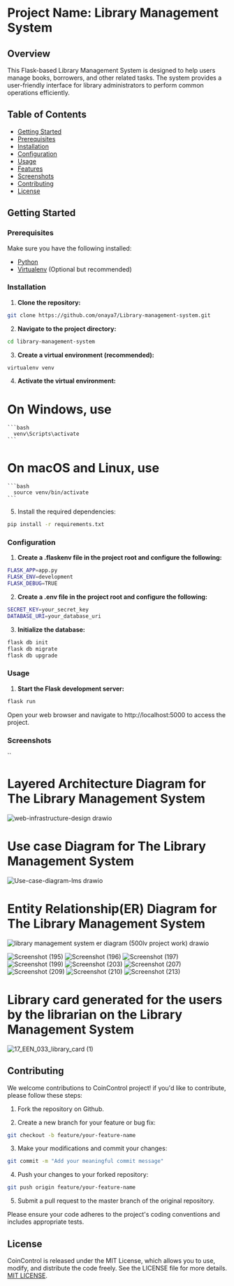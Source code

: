 # Project Name: Library Management System

## Overview

This Flask-based Library Management System is designed to help users manage books, borrowers, and other related tasks. The system provides a user-friendly interface for library administrators to perform common operations efficiently.

## Table of Contents

- [Getting Started](#getting-started)
- [Prerequisites](#prerequisites)
- [Installation](#installation)
- [Configuration](#configuration)
- [Usage](#usage)
- [Features](#features)
- [Screenshots](#screenshots)
- [Contributing](#contributing)
- [License](#license)

## Getting Started

### Prerequisites

Make sure you have the following installed:

- [Python](https://www.python.org/downloads/)
- [Virtualenv](https://virtualenv.pypa.io/en/latest/installation.html) (Optional but recommended)

### Installation

1. **Clone the repository:**

```bash
git clone https://github.com/onaya7/Library-management-system.git
```

2. **Navigate to the project directory:**

```bash
cd library-management-system
```

3. **Create a virtual environment (recommended):**

```bash
virtualenv venv
```

4. **Activate the virtual environment:**

# On Windows, use 
    ```bash
      venv\Scripts\activate
    ```
# On macOS and Linux, use
    ```bash
      source venv/bin/activate
    ```
5. Install the required dependencies:

```bash
pip install -r requirements.txt
```
### Configuration

1. **Create a .flaskenv file in the project root and configure the following:**

```bash
FLASK_APP=app.py
FLASK_ENV=development
FLASK_DEBUG=TRUE
```

2. **Create a .env file in the project root and configure the following:**

```bash
SECRET_KEY=your_secret_key
DATABASE_URI=your_database_uri
```

3. **Initialize the database:**

```bash
flask db init
flask db migrate
flask db upgrade
```

### Usage

1. **Start the Flask development server:**

```bash
flask run
```
Open your web browser and navigate to http://localhost:5000 to access the project.

### Screenshots

``
# Layered Architecture Diagram for The Library Management System
![web-infrastructure-design drawio](https://github.com/onaya7/Library-management-system/assets/63925047/aa1eba2c-90fb-4d8e-81ac-106cbc01197f)

# Use case Diagram for The Library Management System
![Use-case-diagram-lms drawio](https://github.com/onaya7/Library-management-system/assets/63925047/eba812a1-513c-4886-b5b6-ffc1409c467a)

# Entity Relationship(ER)  Diagram for The Library Management System
![library management system er diagram (500lv project work) drawio](https://github.com/onaya7/Library-management-system/assets/63925047/cdeccbf1-44a8-4672-8743-67d5ffca5076)

![Screenshot (195)](https://github.com/onaya7/Library-management-system/assets/63925047/7092a484-d0e6-48ec-9b76-0c26612a36fa)
![Screenshot (196)](https://github.com/onaya7/Library-management-system/assets/63925047/9f82ac9c-df51-4aaf-97c9-a61bb0094195)
![Screenshot (197)](https://github.com/onaya7/Library-management-system/assets/63925047/a21d1513-4d05-4534-9ef4-b48406a5bc2a)
![Screenshot (199)](https://github.com/onaya7/Library-management-system/assets/63925047/e9e49734-3c00-4eea-83b8-3967274f48b1)
![Screenshot (203)](https://github.com/onaya7/Library-management-system/assets/63925047/eb3c8ba5-2307-4af3-9f83-7e9eea74cfff)
![Screenshot (207)](https://github.com/onaya7/Library-management-system/assets/63925047/b9dd0988-c56f-46ad-86a0-9673bedb3614)
![Screenshot (209)](https://github.com/onaya7/Library-management-system/assets/63925047/373e8f43-da0f-43ff-85dc-94cac7cf029b)
![Screenshot (210)](https://github.com/onaya7/Library-management-system/assets/63925047/01fd6b40-5188-4ddb-8063-c1b090d7b53e)
![Screenshot (213)](https://github.com/onaya7/Library-management-system/assets/63925047/7a68ea90-827d-4eb8-aca7-76b637ff7d49)

# Library card generated for the users by the librarian on the Library Management System
![17_EEN_033_library_card (1)](https://github.com/onaya7/Library-management-system/assets/63925047/d2674533-3bc9-49f6-ae8e-e504f1853382)


## Contributing

We welcome contributions to CoinControl project! if you'd like to contribute, please follow these steps:

1.  Fork the repository on Github.

2.  Create a new branch for your feature or bug fix:

```bash
git checkout -b feature/your-feature-name
```

3.  Make your modifications and commit your changes:

```bash
git commit -m "Add your meaningful commit message"
```

4.  Push your changes to your forked repository:

```bash
git push origin feature/your-feature-name
```

5.  Submit a pull request to the master branch of the original repository.

Please ensure your code adheres to the project's coding conventions and includes appropriate tests.

## License

CoinControl is released under the MIT License, which allows you to use, modify, and distribute the code freely. See the LICENSE file for more details.
[MIT LICENSE](https://github.com/onaya7/lms).